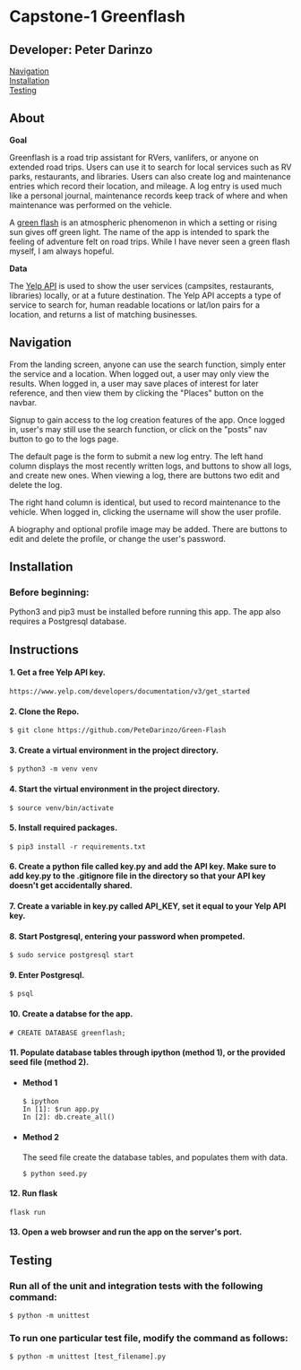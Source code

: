 # Capstone-1 Greenflash

## Developer: Peter Darinzo

[Navigation](#navigation)  
[Installation](#installation)  
[Testing](#testing)

## About 

**Goal**

Greenflash is a road trip assistant for RVers, vanlifers, or anyone on extended road trips. Users can use it to search for local services such as RV parks, restaurants, and libraries. Users can also create log and maintenance entries which record their location, and mileage. A log entry is used much like a personal journal, maintenance records keep track of where and when maintenance was performed on the vehicle.

A [green flash](https://en.wikipedia.org/wiki/Green_flash) is an atmospheric phenomenon in which a setting or rising sun gives off green light. The name of the app is intended to spark the feeling of adventure felt on road trips. While I have never seen a green flash myself, I am always hopeful.


**Data** 

  The [Yelp API](https://www.yelp.com/developers/documentation/v3) is used to show the user services (campsites, restaurants, libraries) locally, or at a future destination. The Yelp API accepts a type of service to search for, human readable locations or lat/lon pairs for a location, and returns a list of matching businesses.

## Navigation

From the landing screen, anyone can use the search function, simply enter the service and a location. When logged out, a user may only view the results. When logged in, a user may save places of interest for later reference, and then view them by clicking the "Places" button on the navbar.

Signup to gain access to the log creation features of the app. Once logged in, user's may still use the search function, or click on the "posts" nav button to go to the logs page. 

The default page is the form to submit a new log entry. The left hand column displays the most recently written logs, and buttons to show all logs, and create new ones. When viewing a log, there are buttons two edit and delete the log. 

The right hand column is identical, but used to record maintenance to the vehicle. When logged in, clicking the username will show the user profile.

A biography and optional profile image may be added. There are buttons to edit and delete the profile, or change the user's password.

## Installation

### Before beginning:
Python3 and pip3 must be installed before running this app. The app also requires a Postgresql database.

## Instructions

#### 1. Get a free Yelp API key.
```
https://www.yelp.com/developers/documentation/v3/get_started
```

#### 2. Clone the Repo.
```
$ git clone https://github.com/PeteDarinzo/Green-Flash
```

#### 3. Create a virtual environment in the project directory.
```
$ python3 -m venv venv
```

#### 4. Start the virtual environment in the project directory.
```
$ source venv/bin/activate
```

#### 5. Install required packages.
```
$ pip3 install -r requirements.txt
```

#### 6. Create a python file called key.py and add the API key. **Make sure to add key.py to the .gitignore file in the directory so that your API key doesn't get accidentally shared.**<br/>
#### 7. Create a variable in key.py called API_KEY, set it equal to your Yelp API key.<br/>
#### 8. Start Postgresql, entering your password when prompeted.
```
$ sudo service postgresql start
```

#### 9. Enter Postgresql.
```
$ psql
```

#### 10. Create a databse for the app.
```
# CREATE DATABASE greenflash;
```

#### 11. Populate database tables through ipython (method 1), or the provided seed file (method 2).

 - #### Method 1
   ```
   $ ipython
   In [1]: $run app.py
   In [2]: db.create_all()
   ```

- #### Method 2
   The seed file create the database tables, and populates them with data.
   ```
   $ python seed.py
   ```

#### 12. Run flask
```
flask run
```

#### 13. Open a web browser and run the app on the server's port.

## Testing

### Run all of the unit and integration tests with the following command:
```
$ python -m unittest
```

### To run one particular test file, modify the command as follows:
```
$ python -m unittest [test_filename].py
```
  